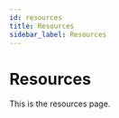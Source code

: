 ```yaml
---
id: resources
title: Resources
sidebar_label: Resources
---
```


# Resources

This is the resources page.